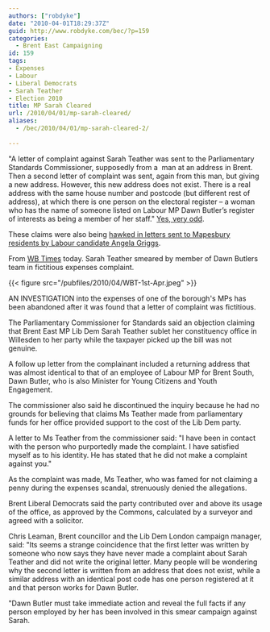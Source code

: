 ```yaml
---
authors: ["robdyke"]
date: "2010-04-01T18:29:37Z"
guid: http://www.robdyke.com/bec/?p=159
categories:
  - Brent East Campaigning
id: 159
tags:
- Expenses
- Labour
- Liberal Democrats
- Sarah Teather
- Election 2010
title: MP Sarah Cleared
url: /2010/04/01/mp-sarah-cleared/
aliases:
  - /bec/2010/04/01/mp-sarah-cleared-2/
  
---
```

"A letter of complaint against Sarah Teather was sent to the Parliamentary Standards Commissioner, supposedly from a  man at an address in Brent. Then a second letter of complaint was sent, again from this man, but giving a new address. However, this new address does not exist. There is a real address with the same house number and postcode (but different rest of address), at which there is one person on the electoral register – a woman who has the name of someone listed on Labour MP Dawn Butler’s register of interests as being a member of her staff." [Yes, very odd](http://www.libdemvoice.org/sarah-teather-dawn-butler-18615.html "libdemvoice").
  
These claims were also being [hawked in letters sent to Mapesbury residents by Labour candidate Angela Griggs](/2010/03/25/mapesbury-labour-team-smear-tactics/).

From [WB Times](http://www.kilburntimes.co.uk/content/camden/kilburntimes/news/story.aspx?brand=KLBTOnline&category=news&tBrand=northlondon24&tCategory=newsklbt&itemid=WeED30%20Mar%202010%2017%3A07%3A59%3A630) today. Sarah Teather smeared by member of Dawn Butlers team in fictitious expenses complaint.

{{< figure src="/pubfiles/2010/04/WBT-1st-Apr.jpeg" >}}

AN INVESTIGATION into the expenses of one of the borough's MPs has been abandoned after it was found that a letter of complaint was fictitious.

The Parliamentary Commissioner for Standards said an objection claiming that Brent East MP Lib Dem Sarah Teather sublet her constituency office in Willesden to her party while the taxpayer picked up the bill was not genuine.

A follow up letter from the complainant included a returning address that was almost identical to that of an employee of Labour MP for Brent South, Dawn Butler, who is also Minister for Young Citizens and Youth Engagement.

The commissioner also said he discontinued the inquiry because he had no grounds for believing that claims Ms Teather made from parliamentary funds for her office provided support to the cost of the Lib Dem party.

A letter to Ms Teather from the commissioner said: "I have been in contact with the person who purportedly made the complaint. I have satisfied myself as to his identity. He has stated that he did not make a complaint against you."

As the complaint was made, Ms Teather, who was famed for not claiming a penny during the expenses scandal, strenuously denied the allegations.

Brent Liberal Democrats said the party contributed over and above its usage of the office, as approved by the Commons, calculated by a surveyor and agreed with a solicitor.

Chris Leaman, Brent councillor and the Lib Dem London campaign manager, said: "Its seems a strange coincidence that the first letter was written by someone who now says they have never made a complaint about Sarah Teather and did not write the original letter. Many people will be wondering why the second letter is written from an address that does not exist, while a similar address with an identical post code has one person registered at it and that person works for Dawn Butler.

"Dawn Butler must take immediate action and reveal the full facts if any person employed by her has been involved in this smear campaign against Sarah.